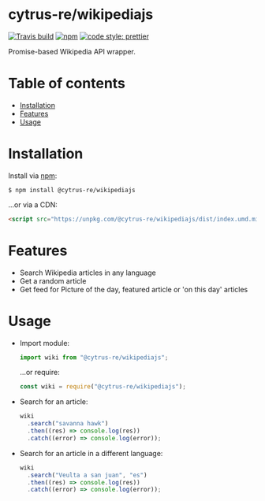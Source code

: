 # cytrus-re/wikipediajs

[![Travis build](https://img.shields.io/travis/maximodleon/wikipediajs.svg?style=flat-square)]()
[![npm](https://img.shields.io/npm/v/@cytrus-re/wikipediajs.svg?style=flat-square)]()
[![code style: prettier](https://img.shields.io/badge/code_style-prettier-ff69b4.svg?style=flat-square)](https://github.com/prettier/prettier)

Promise-based Wikipedia API wrapper.

# Table of contents

- [Installation](#installation)
- [Features](#features)
- [Usage](#usage)

# Installation

Install via [npm](https://www.npmjs.com/package/@cytrus-re/wikipediajs):

```
$ npm install @cytrus-re/wikipediajs
```

...or via a CDN:

```html
<script src="https://unpkg.com/@cytrus-re/wikipediajs/dist/index.umd.min.js" />
```

# Features

- Search Wikipedia articles in any language
- Get a random article
- Get feed for Picture of the day, featured article or 'on this day' articles

# Usage

- Import module:

  ```js
  import wiki from "@cytrus-re/wikipediajs";
  ```

  ...or require:

  ```js
  const wiki = require("@cytrus-re/wikipediajs");
  ```

- Search for an article:

  ```js
  wiki
    .search("savanna hawk")
    .then((res) => console.log(res))
    .catch((error) => console.log(error));
  ```

- Search for an article in a different language:

  ```js
  wiki
    .search("Veulta a san juan", "es")
    .then((res) => console.log(res))
    .catch((error) => console.log(error));
  ```
